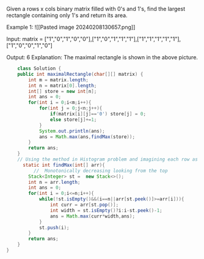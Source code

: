 Given a rows x cols binary matrix filled with 0's and 1's, find the largest rectangle containing only 1's and return its area.

 

Example 1:
![[Pasted image 20240208130657.png]]

Input: matrix = ["1","0","1","0","0"],["1","0","1","1","1"],["1","1","1","1","1"],["1","0","0","1","0"]

Output: 6
Explanation: The maximal rectangle is shown in the above picture.

```java
	class Solution {
    public int maximalRectangle(char[][] matrix) {
        int m = matrix.length;
        int n = matrix[0].length;
        int[] store = new int[n];
        int ans = 0;
        for(int i = 0;i<m;i++){
            for(int j = 0;j<n;j++){
                if(matrix[i][j]=='0') store[j] = 0;
                else store[j]+=1;
            }
            System.out.println(ans);
            ans = Math.max(ans,findMax(store));
        }
        return ans;
    }
	// Using the method in Histogram problem and imagining each row as a histogram of given height, rectangularity is ensured by same height
      static int findMax(int[] arr){
          //  Monotonically decreasing looking from the top
        Stack<Integer> st =  new Stack<>();
        int n = arr.length;
        int ans = 0;
        for(int i = 0;i<=n;i++){
            while(!st.isEmpty()&&(i==n||arr[st.peek()]>=arr[i])){
                int curr = arr[st.pop()];           
                int width = st.isEmpty()?i:i-st.peek()-1;
                ans = Math.max(curr*width,ans);
            }
            st.push(i);
        }
        return ans;
    }
}
```